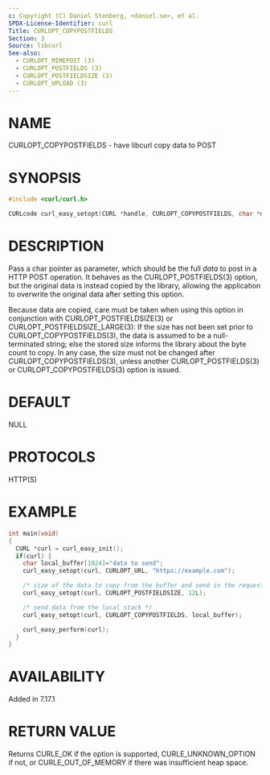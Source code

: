 ```yaml
---
c: Copyright (C) Daniel Stenberg, <daniel.se>, et al.
SPDX-License-Identifier: curl
Title: CURLOPT_COPYPOSTFIELDS
Section: 3
Source: libcurl
See-also:
  - CURLOPT_MIMEPOST (3)
  - CURLOPT_POSTFIELDS (3)
  - CURLOPT_POSTFIELDSIZE (3)
  - CURLOPT_UPLOAD (3)
---
```


# NAME

CURLOPT_COPYPOSTFIELDS - have libcurl copy data to POST

# SYNOPSIS

~~~c
#include <curl/curl.h>

CURLcode curl_easy_setopt(CURL *handle, CURLOPT_COPYPOSTFIELDS, char *data);
~~~

# DESCRIPTION

Pass a char pointer as parameter, which should be the full *data* to post in a
HTTP POST operation. It behaves as the CURLOPT_POSTFIELDS(3) option, but the
original data is instead copied by the library, allowing the application to
overwrite the original data after setting this option.

Because data are copied, care must be taken when using this option in
conjunction with CURLOPT_POSTFIELDSIZE(3) or
CURLOPT_POSTFIELDSIZE_LARGE(3): If the size has not been set prior to
CURLOPT_COPYPOSTFIELDS(3), the data is assumed to be a null-terminated
string; else the stored size informs the library about the byte count to
copy. In any case, the size must not be changed after
CURLOPT_COPYPOSTFIELDS(3), unless another CURLOPT_POSTFIELDS(3) or
CURLOPT_COPYPOSTFIELDS(3) option is issued.

# DEFAULT

NULL

# PROTOCOLS

HTTP(S)

# EXAMPLE

~~~c
int main(void)
{
  CURL *curl = curl_easy_init();
  if(curl) {
    char local_buffer[1024]="data to send";
    curl_easy_setopt(curl, CURLOPT_URL, "https://example.com");

    /* size of the data to copy from the buffer and send in the request */
    curl_easy_setopt(curl, CURLOPT_POSTFIELDSIZE, 12L);

    /* send data from the local stack */
    curl_easy_setopt(curl, CURLOPT_COPYPOSTFIELDS, local_buffer);

    curl_easy_perform(curl);
  }
}
~~~

# AVAILABILITY

Added in 7.17.1

# RETURN VALUE

Returns CURLE_OK if the option is supported, CURLE_UNKNOWN_OPTION if not, or
CURLE_OUT_OF_MEMORY if there was insufficient heap space.
